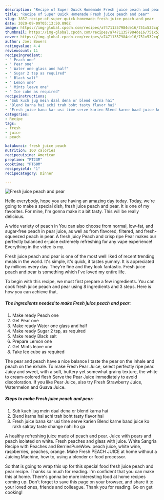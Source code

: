 ```yaml
---
description: "Recipe of Super Quick Homemade Fresh juice peach and pear"
title: "Recipe of Super Quick Homemade Fresh juice peach and pear"
slug: 3857-recipe-of-super-quick-homemade-fresh-juice-peach-and-pear
date: 2020-09-09T05:13:50.896Z
image: https://img-global.cpcdn.com/recipes/a74711357984de16/751x532cq70/fresh-juice-peach-and-pear-recipe-main-photo.jpg
thumbnail: https://img-global.cpcdn.com/recipes/a74711357984de16/751x532cq70/fresh-juice-peach-and-pear-recipe-main-photo.jpg
cover: https://img-global.cpcdn.com/recipes/a74711357984de16/751x532cq70/fresh-juice-peach-and-pear-recipe-main-photo.jpg
author: Joel Bowers
ratingvalue: 4.4
reviewcount: 11
recipeingredient:
- " Peach one"
- " Pear one"
- " Water one glass and half"
- " Sugar 2 tsp as required"
- " Black salt"
- " Lemon one"
- " Mints leave one"
- " Ice cube as required"
recipeinstructions:
- "Sub kuch jug mein daal dena or blend karna hai"
- "Blend karna hai achi trah boht tasty flavor hai"
- "Fresh juice bana kar usi time serve karien Blend karne baad juice ko rakh saktay taste change nahi ho ga"
categories:
- Recipe
tags:
- fresh
- juice
- peach

katakunci: fresh juice peach 
nutrition: 160 calories
recipecuisine: American
preptime: "PT23M"
cooktime: "PT60M"
recipeyield: "1"
recipecategory: Dinner

---
```



![Fresh juice peach and pear](https://img-global.cpcdn.com/recipes/a74711357984de16/751x532cq70/fresh-juice-peach-and-pear-recipe-main-photo.jpg)

Hello everybody, hope you are having an amazing day today. Today, we're going to make a special dish, fresh juice peach and pear. It is one of my favorites. For mine, I'm gonna make it a bit tasty. This will be really delicious.

A wide variety of peach in You can also choose from normal, low-fat, and sugar-free peach in pear juice, as well as from flavored, filtered, and fresh-squeezed peach in pear. A fresh juicy Peach and crisp ripe Pear makes our perfectly balanced e-juice extremely refreshing for any vape experience! Everything in the video is my.

Fresh juice peach and pear is one of the most well liked of recent trending meals in the world. It's simple, it's quick, it tastes yummy. It is appreciated by millions every day. They're fine and they look fantastic. Fresh juice peach and pear is something which I've loved my entire life.


To begin with this recipe, we must first prepare a few ingredients. You can cook fresh juice peach and pear using 8 ingredients and 3 steps. Here is how you can achieve that.

<!--inarticleads1-->

##### The ingredients needed to make Fresh juice peach and pear:

1. Make ready  Peach one
1. Get  Pear one
1. Make ready  Water one glass and half
1. Make ready  Sugar 2 tsp, as required
1. Make ready  Black salt
1. Prepare  Lemon one
1. Get  Mints leave one
1. Take  Ice cube as required


The pear and peach have a nice balance I taste the pear on the inhale and peach on the exhale. To make Fresh Pear Juice, select perfectly ripe pear. Juicy and sweet, with a soft, buttery yet somewhat grainy texture, the white to cream-colored flesh Serve the Pear Juice immediately to avoid discoloration. If you like Pear Juice, also try Fresh Strawberry Juice, Watermelon and Guava Juice. 

<!--inarticleads2-->

##### Steps to make Fresh juice peach and pear:

1. Sub kuch jug mein daal dena or blend karna hai
1. Blend karna hai achi trah boht tasty flavor hai
1. Fresh juice bana kar usi time serve karien Blend karne baad juice ko rakh saktay taste change nahi ho ga


A healthy refreshing juice made of peach and pear. Juice with pears and peach isolated on white. Fresh peaches and glass with juice. White Sangria Recipe with Peaches and BerriesPureWow. peach juice, white wine, raspberries, peaches, orange. Make Fresh PEACH JUICE at home without a Juicing Machine, how to, using a blender or food processor. 

So that is going to wrap this up for this special food fresh juice peach and pear recipe. Thanks so much for reading. I'm confident that you can make this at home. There's gonna be more interesting food at home recipes coming up. Don't forget to save this page on your browser, and share it to your loved ones, friends and colleague. Thank you for reading. Go on get cooking!
